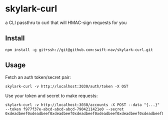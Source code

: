 # skylark-curl
a CLI passthru to curl that will HMAC-sign requests for you 

## Install

```
npm install -g git+ssh://git@github.com:swift-nav/skylark-curl.git
```

## Usage

Fetch an auth token/secret pair:

```
skylark-curl -v http://localhost:3030/auth/token -X OST
```

Use your token and secret to make requests:

```
skylark-curl -v http://localhost:3030/accounts -X POST --data "{...}" --token f977f37e-abcd-abcd-abcd-7904211421e0 --secret 0xdeadbeef0xdeadbeef0xdeadbeef0xdeadbeef0xdeadbeef0xdeadbeef0xdeadbeef0xdeadbeefa6fb1faa7eef26747c9b0b375f2ccce6566201b51c7e14f4
```

